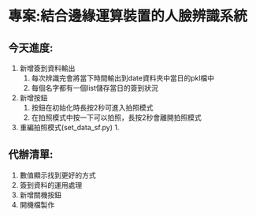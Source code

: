 # 專案:結合邊緣運算裝置的人臉辨識系統
## 今天進度:
  1. 新增簽到資料輸出
     1. 每次辨識完會將當下時間輸出到date資料夾中當日的pkl檔中
     2. 每個名字都有一個list儲存當日的簽到狀況
  2. 新增按鈕
     1. 按鈕在初始化時長按2秒可進入拍照模式
     2. 在拍照模式中按一下可以拍照，長按2秒會離開拍照模式
  3. 重編拍照模式(set_data_sf.py)
     1. 
## 代辦清單:
  1. 數值顯示找到更好的方式
  2. 簽到資料的運用處理
  3. 新增關機按鈕
  4. 開機檔製作